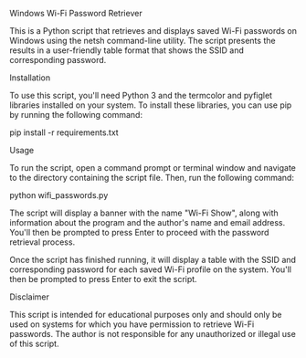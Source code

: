 Windows Wi-Fi Password Retriever

This is a Python script that retrieves and displays saved Wi-Fi passwords on Windows using the netsh command-line utility. The script presents the results in a user-friendly table format that shows the SSID and corresponding password.

Installation

To use this script, you'll need Python 3 and the termcolor and pyfiglet libraries installed on your system. To install these libraries, you can use pip by running the following command:

pip install -r requirements.txt

Usage

To run the script, open a command prompt or terminal window and navigate to the directory containing the script file. Then, run the following command:


python wifi_passwords.py

The script will display a banner with the name "Wi-Fi Show", along with information about the program and the author's name and email address. You'll then be prompted to press Enter to proceed with the password retrieval process.

Once the script has finished running, it will display a table with the SSID and corresponding password for each saved Wi-Fi profile on the system. You'll then be prompted to press Enter to exit the script.

Disclaimer

This script is intended for educational purposes only and should only be used on systems for which you have permission to retrieve Wi-Fi passwords. The author is not responsible for any unauthorized or illegal use of this script.
